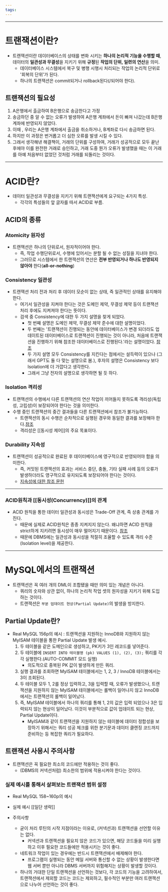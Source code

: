 ```yaml
---
tags:
---
```

---
# 트랜잭션이란?

- 트랜잭션이란 데이터베이스의 상태를 변화 시키는 **하나의 논리적 기능을 수행할 때**, 데이터의 **일관성과 무결성**을 지키기 위해 **규정**된 **작업의 단위, 일련의 연산**을 의미.
	- 데이터베이스 시스템에서 복구 및 병행 시행시 처리되는 작업의 논리적 단위로 '회복의 단위'가 된다. 
	- 하나의 트랜잭션은 commit되거나 rollback된다(/되어야 한다).

## 트랜잭션의 필요성

1. A은행에서 출금하여 B은행으로 송금한다고 가정
2. 송금하던 중 알 수 없는 오류가 발생하여 A은행 계좌에서 돈이 빠져 나갔는데 B은행 계좌에 반영되지 않았다.
3. 이때 , 우리는 A은행 계좌에서 출금을 취소하거나, B계좌로 다시 송금하면 된다.
4. 하지만 이 과정은 번거롭고 더 심한 오류를 발생 시킬 수 있다.
5. 그래서 생각해낸 해결책이, 거래의 단위를 구성하여, 거래가 성공적으로 모두 끝난 후에야 이를 완전한 거래로 승인하고, 거래 도중 뭔가 오류가 발생했을 때는 이 거래를 아예 처음부터 없었던 것처럼 거래를 되돌리는 것이다.

---

# ACID란?
- 데이터 일관성과 무결성을 지키기 위해 트랜잭션에게 요구되는 4가지 특성.
	- 각각의 특성들의 앞 글자를 따서 ACID로 부름. 
## ACID의 종류

 ### Atomicity 원자성
 - 트랜잭션은 하나의 단위로서, 원자적이어야 한다. 
	 - 즉, 작업 수행단위로서, 수행에 있어서는 분할 될 수 없는 성질을 지녀야 한다.
	 - 그러므로 시스템에서 한 트랜잭션의 연산은 **전부 반영되거나 하나도 반영되지 않아야** 한다(**all-or-nothing**)

 ### Consistency 일관성
 - 트랜잭션 처리 전과 처리 후 데이터 모순이 없는 상태, 즉 일관적인 상태를 유지해야 한다.
	 - 여기서 일관성을 지켜야 한다는 것은 도메인 제약, 무결성 제약 등이 트랜잭션 처리 후에도 지켜져야 한다는 뜻이다.
	 - 검색 중 Consistency에 대한 두 가지 설명을 찾게 되었다.
		 - 첫 번째 설명은 도메인 제약, 무결성 제약 준수에 대한 설명이었다.
		 - 두 번째는 '트랜잭션이 진행되는 동안에 데이터베이스가 변경 되더라도 업데이트된 데이터베이스로 트랜잭션이 진행되는 것이 아니라, 처음에 트랜잭션을 진행하기 위해 참조한 데이터베이스로 진행된다.'라는 설명이었다. [참조](https://mommoo.tistory.com/62)
		 - 두 가지 설명 모두 Consistency를 지킨다는 점에서는 설득력이 있으나 (그래서 GPT도 둘 다 맞는 설명으로 봄.), 후자의 설명은 Consistency 보다 Isolation에 더 가깝다고 생각한다. 
		 - 그래서 그냥 전자의 설명으로 생각하면 될 듯 하다.

 ### Isolation 격리성
 - 트랜잭션의 수행에서 다른 트랜잭션의 연산 작업이 끼어들지 못하도록 격리성(독립성, 고립성)이 보장되어야 한다는 것을 의미한다.
 - 수행 중인 트랜잭션의 중간 결과들을 다른 트랜잭션에서 참조가 불가능하다. 
	 - 트랜잭션의 동시 수행은 순차적으로 실행된 경우와 동일한 결과를 보장해야 한다.[참조](https://en.wikipedia.org/wiki/ACID)
	 - 격리성은 [[동시성 제어]]의 주요 목표이다. 


 ### Durability 지속성
 - 트랜잭션이 성공적으로 완료된 후 데이터베이스에 영구적으로 반영되어야 함을 의미한다.
	 - 즉, 커밋된 트랜잭션의 효과는 서비스 중단, 충돌, 기타 실패 사례 등의 오류가 발생하더라도 영구적으로 유지되도록 보장되어야 한다는 것이다. 
	 - [지속성에 대한 참조 문헌](https://en.wikipedia.org/wiki/Durability_(database_systems))

---
### ACID원칙과 [[동시성(Concurrency)]]의 관계
- ACID 원칙을 통한 데이터 일관성과 동시성은 Trade-Off 관계, 즉 상충 관계를 가진다. 
	- 때문에 실제로 ACID원칙은 종종 지켜지지 않는다. 왜냐하면 ACID 원칙을 strict하게 지키려면 동시성이 매우 떨어지기 때문이다. [참조](https://velog.io/@wonizizi99/CS-%ED%8A%B8%EB%9E%9C%EC%9E%AD%EC%85%98-Transaction)
	- 때문에 DBMS에는 일관성과 동시성을 적절히 조율할 수 있도록 격리 수준(Isolation level)을 제공한다. 


---

# MySQL에서의 트랜잭션
- 트랜잭션은 꼭 여러 개의 DML이 조합됐을 때만 의미 있는 개념은 아니다.
	- 쿼리의 숫자와 상관 없이, 하나의 논리적 작업 셋의 원자성을 지키기 위해 도입하는 것이다.
	- 트랜잭션은 `부분 업데이트 현상(Partial Update)`의 발생을 방지한다.
	
 ## Partial Update란?
 - Real MySQL 156p의 예시 : 트랜잭션을 지원하는 InnoDB와 지원하지 않는 MyISAM 테이블을 통한 Partial Update 발생 예시.
	1. 두 테이블을 같은 도메인으로 생성하고, PK키가 3인 레코드를 넣어준다.
	2. 두 테이블에 `INSERT INTO 테이블명 (pk) VALUES (1), (2), (3);` 쿼리를 각각 실행한다.(AUTO-COMMIT 모드 실행)
		- 의도적으로 중복된 PK 값이 발생하게 만든 쿼리.
	3. 실행 결과를 조회하면 MyISAM 테이블에서는 1, 2, 3 / InnoDB 테이블에서는 3이 조회된다.
	4. 두 테이블 모두 1, 2를 정상 입력하고, 3을 입력할 때, 오류가 발생했으나, 트랜잭션을 지원하지 않는 MyISAM 테이블에서는 롤백이 일어나지 않고 InnoDB에서는 트랜잭션의 롤백이 일어났다.
	5. 즉, MyISAM 테이블에서 하나의 쿼리를 통해 1, 2의 값은 입력 되었으나 3은 입력되지 않는 현상이 일어났다. 이것이 부분적으로 값이 업데이트 되는 현상, Partial Update이다.
		- MyISAM과 같이 트랜잭션을 지원하지 않는 테이블에 데이터 정합성을 보장하기 위해서는 쿼리 성공 체크를 위한 분기문과 데이터 클렌징 코드까지 준비하는 등 복잡한 쿼리가 필요하다. 

 ## 트랜잭션 사용시 주의사항
- 트랜잭션은 꼭 필요한 최소의 코드에만 적용하는 것이 좋다.
	- (DBMS의 커넥션처럼) 최소한의 범위에 적용시켜야 한다는 것이다. 
	
 ### 실제 예시를 통해서 살펴보는 트랜잭션 범위 설정
 - Real MySQL 158~160p의 예시
 - 실제 예시 [[일단 생략]]


- 주의사항
	- 굳이 처리 루틴의 시작 지점이라는 이유로, (커넥션과) 트랜잭션을 선언할 이유는 없다. 
		- 커넥션과 트랜잭션을 필요치 않은 코드가 있으면, 해당 코드들을 미리 실행하고 이후 필요한 코드들에만 적용시키는 것이 좋다.
	- 네트워크 작업이 있는 경우에는 반드시 트랜잭션에서 배제해야 한다. 
		- 프로그램이 실행되는 동안 메일 서버와 통신할 수 없는 상황이 발생한다면 웹 서버 뿐만 아니라 DBMS 서버까지 위험해지는 상황이 발생할 것이다. 
	- 하나의 거대한 단일 트랜잭션을 선언하는 것보다, 각 코드의 기능을  고려하여서, 트랜잭션에서 제외할 코드는 코드는 제외하고, 필수적인 부분만 여러 트랜잭션으로 나누어 선언하는 것이 좋다. 